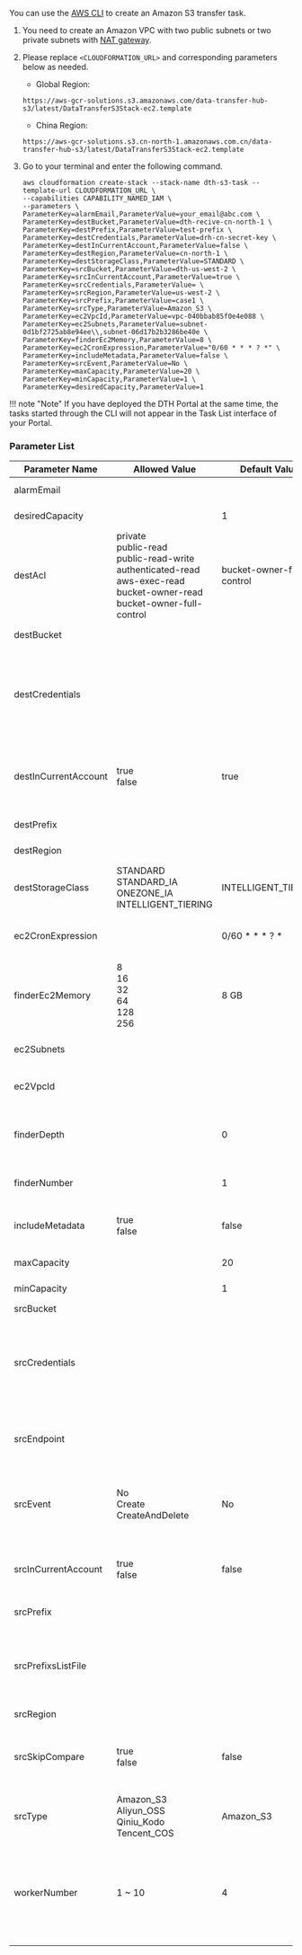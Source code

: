 You can use the [AWS CLI][aws-cli] to create an Amazon S3 transfer task. 

1. You need to create an Amazon VPC with two public subnets or two private subnets with [NAT gateway][nat].

2. Please replace `<CLOUDFORMATION_URL>` and corresponding parameters below as needed.

    - Global Region: 
    ```
    https://aws-gcr-solutions.s3.amazonaws.com/data-transfer-hub-s3/latest/DataTransferS3Stack-ec2.template
    ```
    - China Region: 
    ```
    https://aws-gcr-solutions.s3.cn-north-1.amazonaws.com.cn/data-transfer-hub-s3/latest/DataTransferS3Stack-ec2.template
    ```

3. Go to your terminal and enter the following command.

    ```shell
    aws cloudformation create-stack --stack-name dth-s3-task --template-url CLOUDFORMATION_URL \
    --capabilities CAPABILITY_NAMED_IAM \
    --parameters \
    ParameterKey=alarmEmail,ParameterValue=your_email@abc.com \
    ParameterKey=destBucket,ParameterValue=dth-recive-cn-north-1 \
    ParameterKey=destPrefix,ParameterValue=test-prefix \
    ParameterKey=destCredentials,ParameterValue=drh-cn-secret-key \
    ParameterKey=destInCurrentAccount,ParameterValue=false \
    ParameterKey=destRegion,ParameterValue=cn-north-1 \
    ParameterKey=destStorageClass,ParameterValue=STANDARD \
    ParameterKey=srcBucket,ParameterValue=dth-us-west-2 \
    ParameterKey=srcInCurrentAccount,ParameterValue=true \
    ParameterKey=srcCredentials,ParameterValue= \
    ParameterKey=srcRegion,ParameterValue=us-west-2 \
    ParameterKey=srcPrefix,ParameterValue=case1 \
    ParameterKey=srcType,ParameterValue=Amazon_S3 \
    ParameterKey=ec2VpcId,ParameterValue=vpc-040bbab85f0e4e088 \
    ParameterKey=ec2Subnets,ParameterValue=subnet-0d1bf2725ab8e94ee\\,subnet-06d17b2b3286be40e \
    ParameterKey=finderEc2Memory,ParameterValue=8 \
    ParameterKey=ec2CronExpression,ParameterValue="0/60 * * * ? *" \
    ParameterKey=includeMetadata,ParameterValue=false \
    ParameterKey=srcEvent,ParameterValue=No \
    ParameterKey=maxCapacity,ParameterValue=20 \
    ParameterKey=minCapacity,ParameterValue=1 \
    ParameterKey=desiredCapacity,ParameterValue=1
    ```


!!! note "Note"
    If you have deployed the DTH Portal at the same time, the tasks started through the CLI will not appear in the Task List interface of your Portal.

### Parameter List

| Parameter Name | Allowed Value | Default Value | Additional Remark |
| --- | --- | --- | --- |
| alarmEmail |  |  | Errors will be sent to this email
| desiredCapacity |  | 1 | Desired Capacity for Auto Scaling Group
| destAcl | private <br> public-read <br> public-read-write <br> authenticated-read <br> aws-exec-read <br> bucket-owner-read <br> bucket-owner-full-control | bucket-owner-full-control | Destination Access Control List
| destBucket |  |  | Destination Bucket Name
| destCredentials |  |  | The secret name in Secrets Manager used to keep AK/SK credentials for Destination Bucket. Leave blank if desination bucket is in current account
| destInCurrentAccount | true <br> false | true | Destination Bucket in current account? If not, you should provide a credential with read and write access
| destPrefix |  |  | Destination Prefix (Optional)
| destRegion |  |  | Destination Region Name
| destStorageClass | STANDARD <br> STANDARD_IA <br> ONEZONE_IA <br> INTELLIGENT_TIERING | INTELLIGENT_TIERING | Destination Storage Class, Default to INTELLIGENT_TIERING
| ec2CronExpression |  | 0/60 * * * ? * | Cron Expression For EC2 Finder Task. <br> "" for One time transfer. |
| finderEc2Memory | 8 <br> 16 <br> 32 <br> 64 <br> 128 <br> 256 | 8 GB| The amount of memory (in GB) used by the Finder task.
| ec2Subnets |  |  | Two public subnets or two private subnets with [NAT gateway][nat] |
| ec2VpcId |  |  | VPC ID to run EC2 task, e.g. vpc-bef13dc7
| finderDepth |  | 0 | The depth of sub folders to compare in parallel. 0 means comparing all objects in sequence
| finderNumber |  | 1 | The number of finder threads to run in parallel
| includeMetadata | true <br> false | false | Add replication of object metadata, there will be additional API calls
| maxCapacity |  | 20 | Maximum Capacity for Auto Scaling Group
| minCapacity |  | 1 | Minimum Capacity for Auto Scaling Group
| srcBucket |  |  | Source Bucket Name
| srcCredentials |  |  | The secret name in Secrets Manager used to keep AK/SK credentials for Source Bucket. Leave blank if source bucket is in current account or source is open data
| srcEndpoint |  |  | Source Endpoint URL (Optional), leave blank unless you want to provide a custom Endpoint URL
| srcEvent | No <br> Create <br> CreateAndDelete | No | Whether to enable S3 Event to trigger the replication. Note that S3Event is only applicable if source is in Current account
| srcInCurrentAccount | true <br> false | false | Source Bucket in current account? If not, you should provide a credential with read access
| srcPrefix |  |  | Source Prefix (Optional)
| srcPrefixsListFile |  |  | Source Prefixs List File S3 path (Optional), support txt type, the maximum number of lines is 10 millions. e.g. my_prefix_list.txt
| srcRegion |  |  | Source Region Name
| srcSkipCompare | true <br> false | false | Skip the data comparison in task finding process? If yes, all data in the source will be sent to the destination
| srcType | Amazon_S3 <br> Aliyun_OSS <br> Qiniu_Kodo <br> Tencent_COS | Amazon_S3 | If you choose to use the Endpoint mode, please select Amazon_S3.
| workerNumber | 1 ~ 10 | 4 | The number of worker threads to run in one worker node/instance. For small files (size < 1MB), you can increase the number of workers to increase the transfer performance.



[aws-cli]: https://aws.amazon.com/cli/
[nat]: https://docs.aws.amazon.com/vpc/latest/userguide/vpc-nat-gateway.html